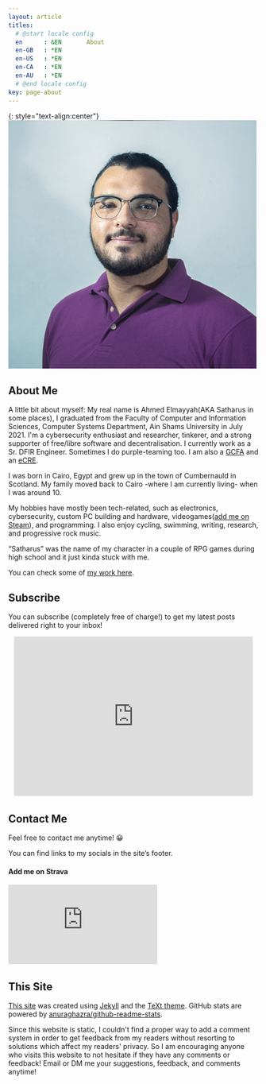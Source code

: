 ```yaml
---
layout: article
titles:
  # @start locale config
  en      : &EN       About
  en-GB   : *EN
  en-US   : *EN
  en-CA   : *EN
  en-AU   : *EN
  # @end locale config
key: page-about
---
```



{: style="text-align:center"}
![me.jpg](assets/images/about/me.jpg)

## About Me 

A little bit about myself: My real name is Ahmed Elmayyah(AKA Satharus in some places), I graduated from the Faculty of Computer and Information Sciences, Computer Systems Department, Ain Shams University in July 2021. I'm a cybersecurity enthusiast and researcher, tinkerer, and a strong supporter of free/libre software and decentralisation. I currently work as a Sr. DFIR Engineer. Sometimes I do purple-teaming too. I am also a [GCFA](https://www.credly.com/badges/a30348b4-b7a3-40ed-ae0b-f6e5bf79a7ec/public_url) and an [eCRE](https://verified.elearnsecurity.com/certificates/5933b8e7-1e4b-4b33-bf39-25d38ad2433c).

I was born in Cairo, Egypt and grew up in the town of Cumbernauld in Scotland. My family moved back to Cairo -where I am currently living- when I was around 10.

My hobbies have mostly been tech-related, such as electronics, cybersecurity, custom PC building and hardware, videogames([add me on Steam](https://steamcommunity.com/id/Satharus/)), and programming. I also enjoy cycling, swimming, writing, research, and progressive rock music.

“Satharus” was the name of my character in a couple of RPG games during high school and it just kinda stuck with me.

You can check some of [my work here](https://satharus.me/mywork.html).

## Subscribe
You can subscribe (completely free of charge!) to get my latest posts delivered right to your inbox!

<center>
<iframe src="https://satharus.substack.com/embed" width="480" height="320" style="border:1px solid #EEE; background:white; max-width: 100%;" frameborder="0" scrolling="no"></iframe>
</center>

## Contact Me 
Feel free to contact me anytime! 😀

You can find links to my socials in the site’s footer.

#### Add me on Strava 
<iframe height='160' width='300' frameborder='0' allowtransparency='true' scrolling='no' style="max-width: 100%;" src='https://www.strava.com/athletes/45784755/activity-summary/b916de7f407305cdc30ce631d5a1834f9a997465'></iframe>


## This Site
[This site](https://github.com/Satharus/satharus.me) was created using [Jekyll](https://jekyllrb.com/) and the [TeXt theme](https://tianqi.name/jekyll-TeXt-theme/). GitHub stats are powered by [anuraghazra/github-readme-stats](https://github.com/anuraghazra/github-readme-stats).

Since this website is static, I couldn't find a proper way to add a comment system in order to get feedback from my readers without resorting to solutions which affect my readers' privacy. So I am encouraging anyone who visits this website to not hesitate if they have any comments or feedback! Email or DM me your suggestions, feedback, and comments anytime!

